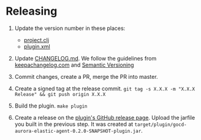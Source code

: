 # Releasing

1. Update the version number in these places:

   - [project.clj](../project.clj)
   - [plugin.xml](../resources/plugin.xml)

1. Update [CHANGELOG.md](./CHANGELOG.md). We follow the guidelines from
   [keepachangelog.com](http://keepachangelog.com/) and [Semantic
   Versioning](http://semver.org/)

1. Commit changes, create a PR, merge the PR into master.

1. Create a signed tag at the release commit. `git tag -s X.X.X -m "X.X.X
   Release" && git push origin X.X.X`

1. Build the plugin. `make plugin`

1. Create a release on the [plugin's GitHub release
   page](https://github.com/amperity/gocd-aurora-elastic-agent/releases).
   Upload the jarfile you built in the previous step. It was created at
   `target/plugin/gocd-aurora-elastic-agent-0.2.0-SNAPSHOT-plugin.jar`.
